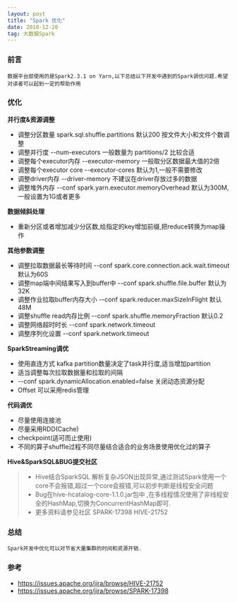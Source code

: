 ```yaml
---
layout: post
title: "Spark 优化"
date: 2018-12-20  
tag: 大数据Spark
---
```


### 前言
    
	数据平台部使用的是Spark2.3.1 on Yarn,以下总结以下开发中遇到的Spark调优问题.希望对读者可以起到一定的帮助作用

### 优化

**并行度&资源调整**

* 调整分区数量              spark.sql.shuffle.partitions                      默认200 按文件大小和文件个数调整
* 调整并行度                --num-executors                                   一般数量为 partitions/2 比较合适
* 调整每个executor内存      --executor-memory                                 一般取分区数据最大值的2倍
* 调整每个executor core     --executor-cores                                  默认为1,一般不需要修改
* 调整driver内存            --driver-memory                                   不建议在driver存放过多的数据
* 调整堆外内存              --conf spark.yarn.executor.memoryOverhead         默认为300M,一般设置为1G或者更多


**数据倾斜处理**

* 重新分区或者增加减少分区数,给指定的key增加前缀,把reduce转换为map操作

**其他参数调整**

* 调整拉取数据最长等待时间          --conf spark.core.connection.ack.wait.timeout     默认为60S
* 调整map端中间结果写入到buffer中   --conf spark.shuffle.file.buffer                  默认为32K
* 调整作业拉取buffer内存大小        --conf spark.reducer.maxSizeInFlight              默认48M
* 调整shuffle read内存比例          --conf spark.shuffle.memoryFraction               默认0.2
* 调整网络超时时长                  --conf spark.network.timeout
* 调整序列化设置                    --conf spark.network.timeout

**SparkStreaming调优**

* 使用直连方式 kafka partition数量决定了task并行度,适当增加partition
* 适当调整每次拉取数据量和拉取的间隔
* --conf spark.dynamicAllocation.enabled=false 关闭动态资源分配
* Offset 可以采用redis管理

**代码调优**

* 尽量使用连接池
* 尽量采用RDD(Cache)
* checkpoint(适可而止使用)
* 不同的算子shuffle过程不同尽量结合适合的业务场景使用优化过的算子

**Hive&SparkSQL&BUG提交社区**

> * Hive结合SparkSQL 解析复杂JSON出现异常,通过测试Spark使用一个core不会报错,超过一个core会报错,可以初步判断是线程安全问题
> * Bug在hive-hcatalog-core-1.1.0.jar包中 ,在多线程情况使用了非线程安全的HashMap,切换为ConcurrentHashMap即可.
> * 更多资料请参见社区 SPARK-17398 HIVE-21752


### 总结

	Spark开发中优化可以对节省大量集群的时间和资源开销.

### 参考

* https://issues.apache.org/jira/browse/HIVE-21752
* https://issues.apache.org/jira/browse/SPARK-17398

